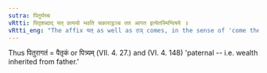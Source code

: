 ```yaml
---
sutra: पितुर्यच्च
vRtti: पितृशब्दाद् यत् प्रत्ययो भवति चकाराट्ठञ्च तत आगत इत्येतस्मिन्विषये ॥
vRtti_eng: "The affix यत् as well as ठञ् comes, in the sense of 'come thence,' after the word '_pitri_.'"
---
```

Thus पितुरागतं = पैतृकं or पित्र्यम् (VII. 4. 27.) and (VI. 4. 148)  'paternal -- i.e. wealth inherited from father.'
